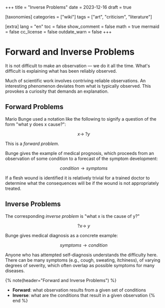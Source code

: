 +++
title = "Inverse Problems"
date = 2023-12-16
draft = true

[taxonomies]
categories = ["wiki"]
tags = ["art", "criticism", "literature"]

[extra]
lang = "en"
toc = false
show_comment = false
math = true
mermaid = false
cc_license = false
outdate_warn = false
+++

# Forward and Inverse Problems

It is not difficult to make an observation — we do it all the time.
What's difficult is explaining what has been reliably observed.

Much of scientific work involves contriving reliable observations.
An interesting phenomenon deviates from what is typically observed.
This provokes a curiosity that demands an explanation.

## Forward Problems

Mario Bunge used a notation like the following to signify a
question of the form "what y does x cause?":

$$x \to \ ?y$$

This is a _forward problem_.

Bunge gives the example of medical prognosis, which proceeds from an
observation of some condition to a forecast of the symptom development: 

$$condition \to symptoms$$

If a flesh wound is identified it is relatively trivial for
a trained doctor to determine what the consequences will be if
the wound is not appropriately treated.

## Inverse Problems

The corresponding _inverse problem_ is "what x is the cause of y?"

$$?x \to \ y$$

Bunge gives medical diagnosis as a concrete example:

$$symptoms \to condition$$

Anyone who has attempted self-diagnosis understands the
difficulty here.
There can be many symptoms (e.g., cough, sweating, itchiness), of varying degrees of severity, which
often overlap as possible symptoms for many diseases.

{% note(header="Forward and Inverse Problems") %} 
- **Forward**: what observation results from a given set of conditions
- **Inverse**: what are the conditions that result in a given observation
{% end %}
